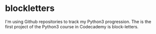 # blockletters
I'm using Github repositories to track my Python3 progression. 
The is the first project of the Python3 course in Codecademy is block-letters.
